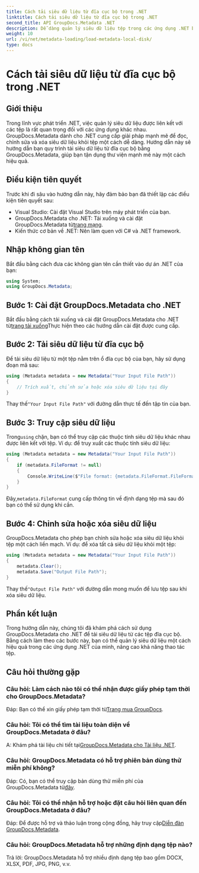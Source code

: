 ```yaml
---
title: Cách tải siêu dữ liệu từ đĩa cục bộ trong .NET
linktitle: Cách tải siêu dữ liệu từ đĩa cục bộ trong .NET
second_title: API GroupDocs.Metadata .NET
description: Dễ dàng quản lý siêu dữ liệu tệp trong các ứng dụng .NET bằng GroupDocs.Metadata để nâng cao khả năng thao tác tệp.
weight: 10
url: /vi/net/metadata-loading/load-metadata-local-disk/
type: docs
---
```

# Cách tải siêu dữ liệu từ đĩa cục bộ trong .NET

## Giới thiệu
Trong lĩnh vực phát triển .NET, việc quản lý siêu dữ liệu được liên kết với các tệp là rất quan trọng đối với các ứng dụng khác nhau. GroupDocs.Metadata dành cho .NET cung cấp giải pháp mạnh mẽ để đọc, chỉnh sửa và xóa siêu dữ liệu khỏi tệp một cách dễ dàng. Hướng dẫn này sẽ hướng dẫn bạn quy trình tải siêu dữ liệu từ đĩa cục bộ bằng GroupDocs.Metadata, giúp bạn tận dụng thư viện mạnh mẽ này một cách hiệu quả.
## Điều kiện tiên quyết
Trước khi đi sâu vào hướng dẫn này, hãy đảm bảo bạn đã thiết lập các điều kiện tiên quyết sau:
- Visual Studio: Cài đặt Visual Studio trên máy phát triển của bạn.
-  GroupDocs.Metadata cho .NET: Tải xuống và cài đặt GroupDocs.Metadata từ[trang mạng](https://releases.groupdocs.com/metadata/net/).
- Kiến thức cơ bản về .NET: Nên làm quen với C# và .NET framework.

## Nhập không gian tên
Bắt đầu bằng cách đưa các không gian tên cần thiết vào dự án .NET của bạn:
```csharp
using System;
using GroupDocs.Metadata;
```
## Bước 1: Cài đặt GroupDocs.Metadata cho .NET
 Bắt đầu bằng cách tải xuống và cài đặt GroupDocs.Metadata cho .NET từ[trang tải xuống](https://releases.groupdocs.com/metadata/net/)Thực hiện theo các hướng dẫn cài đặt được cung cấp.
## Bước 2: Tải siêu dữ liệu từ đĩa cục bộ
Để tải siêu dữ liệu từ một tệp nằm trên ổ đĩa cục bộ của bạn, hãy sử dụng đoạn mã sau:
```csharp
using (Metadata metadata = new Metadata("Your Input File Path"))
{
    // Trích xuất, chỉnh sửa hoặc xóa siêu dữ liệu tại đây
}
```
 Thay thế`"Your Input File Path"` với đường dẫn thực tế đến tập tin của bạn.
## Bước 3: Truy cập siêu dữ liệu
 Trong`using` chặn, bạn có thể truy cập các thuộc tính siêu dữ liệu khác nhau được liên kết với tệp. Ví dụ: để truy xuất các thuộc tính siêu dữ liệu:
```csharp
using (Metadata metadata = new Metadata("Your Input File Path"))
{
    if (metadata.FileFormat != null)
    {
        Console.WriteLine($"File format: {metadata.FileFormat.FileFormatType}");
    }
}
```
 Đây,`metadata.FileFormat` cung cấp thông tin về định dạng tệp mà sau đó bạn có thể sử dụng khi cần.
## Bước 4: Chỉnh sửa hoặc xóa siêu dữ liệu
GroupDocs.Metadata cho phép bạn chỉnh sửa hoặc xóa siêu dữ liệu khỏi tệp một cách liền mạch. Ví dụ: để xóa tất cả siêu dữ liệu khỏi một tệp:
```csharp
using (Metadata metadata = new Metadata("Your Input File Path"))
{
    metadata.Clear();
    metadata.Save("Output File Path");
}
```
 Thay thế`"Output File Path"` với đường dẫn mong muốn để lưu tệp sau khi xóa siêu dữ liệu.

## Phần kết luận
Trong hướng dẫn này, chúng tôi đã khám phá cách sử dụng GroupDocs.Metadata cho .NET để tải siêu dữ liệu từ các tệp đĩa cục bộ. Bằng cách làm theo các bước này, bạn có thể quản lý siêu dữ liệu một cách hiệu quả trong các ứng dụng .NET của mình, nâng cao khả năng thao tác tệp.

## Câu hỏi thường gặp
### Câu hỏi: Làm cách nào tôi có thể nhận được giấy phép tạm thời cho GroupDocs.Metadata?
 Đáp: Bạn có thể xin giấy phép tạm thời từ[Trang mua GroupDocs](https://purchase.groupdocs.com/temporary-license/).
### Câu hỏi: Tôi có thể tìm tài liệu toàn diện về GroupDocs.Metadata ở đâu?
 A: Khám phá tài liệu chi tiết tại[GroupDocs.Metadata cho Tài liệu .NET](https://tutorials.groupdocs.com/metadata/net/).
### Câu hỏi: GroupDocs.Metadata có hỗ trợ phiên bản dùng thử miễn phí không?
 Đáp: Có, bạn có thể truy cập bản dùng thử miễn phí của GroupDocs.Metadata từ[đây](https://releases.groupdocs.com/).
### Câu hỏi: Tôi có thể nhận hỗ trợ hoặc đặt câu hỏi liên quan đến GroupDocs.Metadata ở đâu?
 Đáp: Để được hỗ trợ và thảo luận trong cộng đồng, hãy truy cập[Diễn đàn GroupDocs.Metadata](https://forum.groupdocs.com/c/metadata/14).
### Câu hỏi: GroupDocs.Metadata hỗ trợ những định dạng tệp nào?
Trả lời: GroupDocs.Metadata hỗ trợ nhiều định dạng tệp bao gồm DOCX, XLSX, PDF, JPG, PNG, v.v.